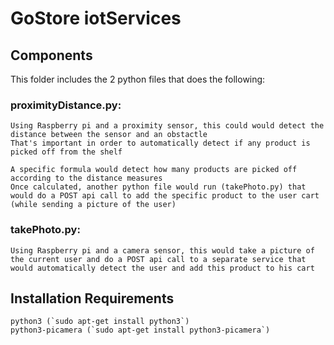 # GoStore iotServices

## Components
This folder includes the 2 python files that does the following:

### proximityDistance.py:
    
    Using Raspberry pi and a proximity sensor, this could would detect the distance between the sensor and an obstactle
    That's important in order to automatically detect if any product is picked off from the shelf
    
    A specific formula would detect how many products are picked off according to the distance measures
    Once calculated, another python file would run (takePhoto.py) that would do a POST api call to add the specific product to the user cart (while sending a picture of the user)
    

### takePhoto.py:
    
    Using Raspberry pi and a camera sensor, this would take a picture of the current user and do a POST api call to a separate service that would automatically detect the user and add this product to his cart
    
    
## Installation Requirements

    python3 (`sudo apt-get install python3`)
    python3-picamera (`sudo apt-get install python3-picamera`)